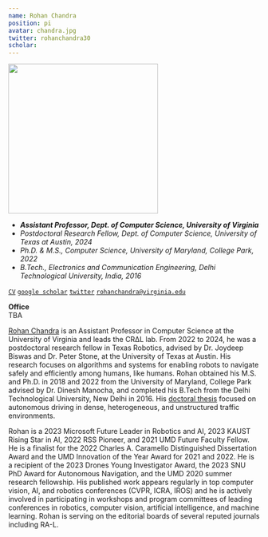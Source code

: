 ```yaml
---
name: Rohan Chandra
position: pi
avatar: chandra.jpg
twitter: rohanchandra30
scholar: 
---
```


<img width="300" src="{{site.baseurl}}/images/people/{{page.avatar}}" data-action="zoom">

- _**Assistant Professor, Dept. of Computer Science, University of Virginia**_<br>
- _Postdoctoral Research Fellow, Dept. of Computer Science, University of Texas at Austin, 2024_<br>
- _Ph.D. & M.S., Computer Science, University of Maryland, College Park, 2022_<br>
- _B.Tech., Electronics and Communication Engineering, Delhi Technological University, India, 2016_<br>


<i class="fa fa-file-pdf-o"></i> [`CV`](/documents/CV_Chandra.pdf)
<i class="fa fa-graduation-cap"></i> [`google scholar`](https://scholar.google.com/citations?user=uOIgTt8AAAAJ&hl=)
<i class="fa fa-twitter"></i> [`twitter`](https://x.com/rohanchandra30)
<i class="fa fa-envelope-o"></i> [`rohanchandra@virginia.edu`](mailto:rohanchandra@virginia.edu)

**Office**<br>
TBA

[Rohan Chandra](https://rohanchandra30.github.io/) is an Assistant Professor in Computer Science at the University of Virginia and leads the CRΔL lab. From 2022 to 2024, he was a postdoctoral research fellow in Texas Robotics, advised by Dr. Joydeep Biswas and Dr. Peter Stone, at the University of Texas at Austin. His research focuses on algorithms and systems for enabling robots to navigate safely and efficiently among humans, like humans. Rohan obtained his M.S. and Ph.D. in 2018 and 2022 from the University of Maryland, College Park advised by Dr. Dinesh Manocha, and completed his B.Tech from the Delhi Technological University, New Delhi in 2016. His [doctoral thesis](https://drum.lib.umd.edu/handle/1903/29007) focused on autonomous driving in dense, heterogeneous, and unstructured traffic environments.

Rohan is a 2023 Microsoft Future Leader in Robotics and AI, 2023 KAUST Rising Star in AI, 2022 RSS Pioneer, and 2021 UMD Future Faculty Fellow. He is a finalist for the 2022 Charles A. Caramello Distinguished Dissertation Award and the UMD Innovation of the Year Award for 2021 and 2022. He is a recipient of the 2023 Drones Young Investigator Award, the 2023 SNU PhD Award for Autonomous Navigation, and the UMD 2020 summer research fellowship. His published work appears regularly in top computer vision, AI, and robotics conferences (CVPR, ICRA, IROS) and he is actively involved in participating in workshops and program committees of leading conferences in robotics, computer vision, artificial intelligence, and machine learning. Rohan is serving on the editorial boards of several reputed journals including RA-L.
